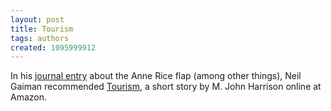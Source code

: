 ```yaml
---
layout: post
title: Tourism
tags: authors
created: 1095999912
---
```

 In his [journal entry](http://www.neilgaiman.com/journal/2004/09/de-gustibus-and-how-to-reply-to-bad.asp) about the Anne Rice flap (among other things), Neil Gaiman recommended [Tourism](http://www.amazon.com/exec/obidos/tg/feature/-/536970/), a short story by M. John Harrison online at Amazon.
